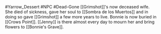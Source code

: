 #Yarrow_Dessert #NPC #Dead-Gone 
[[Grimshot]]'s now deceased wife. She died of sickness, gave her soul to [[Sombra de los Muertos]] and in doing so gave [[Grimshot]] a few more years to live. Bonnie is now buried in [[Crows Point]]. [[Jenny]] is there almost every day to mourn her and bring flowers to [[Bonnie's Grave]].